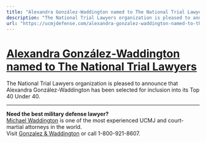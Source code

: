 ```yaml
---
title: "Alexandra González-Waddington named to The National Trial Lawyers"
description: "The National Trial Lawyers organization is pleased to announce that Alexandra González-Waddington has been selected for inclusion into its Top 40 Under 40."
url: "https://ucmjdefense.com/alexandra-gonzalez-waddington-named-to-the-national-trial-lawyers-top-40-under-40.html"
---
```


# [Alexandra González-Waddington named to The National Trial Lawyers](https://ucmjdefense.com/alexandra-gonzalez-waddington-named-to-the-national-trial-lawyers-top-40-under-40.html)

The National Trial Lawyers organization is pleased to announce that Alexandra González-Waddington has been selected for inclusion into its Top 40 Under 40.

---

**Need the best military defense lawyer?**  
[Michael Waddington](https://ucmjdefense.com/attorneys/michael-stewart-waddington-partner.html) is one of the most experienced UCMJ and court-martial attorneys in the world.  
Visit [Gonzalez & Waddington](https://ucmjdefense.com) or call 1-800-921-8607.
